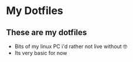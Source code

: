 # My Dotfiles

## These are my dotfiles
 - Bits of my linux PC i'd rather not live without 🤓
 - Its very basic for now
